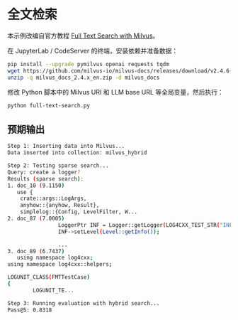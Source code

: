 # 全文检索

本示例改编自官方教程 [Full Text Search with Milvus](https://milvus.io/docs/full_text_search_with_milvus.md)。

在 JupyterLab / CodeServer 的终端，安装依赖并准备数据：

```bash
pip install --upgrade pymilvus openai requests tqdm
wget https://github.com/milvus-io/milvus-docs/releases/download/v2.4.6-preview/milvus_docs_2.4.x_en.zip
unzip -q milvus_docs_2.4.x_en.zip -d milvus_docs
```

修改 Python 脚本中的 Milvus URI 和 LLM base URL 等全局变量，然后执行：

```bash
python full-text-search.py
```

## 预期输出

```bash
Step 1: Inserting data into Milvus...
Data inserted into collection: milvus_hybrid

Step 2: Testing sparse search...
Query: create a logger?
Results (sparse search):
1. doc_10 (9.1150)
   use {
    crate::args::LogArgs,
    anyhow::{anyhow, Result},
    simplelog::{Config, LevelFilter, W...
2. doc_87 (7.0005)
                LoggerPtr INF = Logger::getLogger(LOG4CXX_TEST_STR("INF"));
                INF->setLevel(Level::getInfo());

                ...
3. doc_89 (6.7437)
   using namespace log4cxx;
using namespace log4cxx::helpers;

LOGUNIT_CLASS(FMTTestCase)
{
        LOGUNIT_TE...

Step 3: Running evaluation with hybrid search...
Pass@5: 0.8318
```

